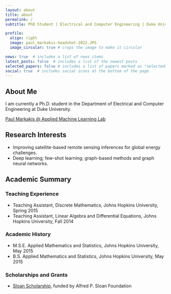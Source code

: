 ```yaml
---
layout: about
title: about
permalink: /
subtitle: PhD Student | Electrical and Computer Engineering | Duke University

profile:
  align: right
  image: paul_markakis-headshot-2022.JPG
  image_circular: true # crops the image to make it circular

news: true  # includes a list of news items
latest_posts: false  # includes a list of the newest posts
selected_papers: false # includes a list of papers marked as "selected={true}"
social: true  # includes social icons at the bottom of the page
---
```


## About Me

I am currently a Ph.D. student in the Department of Electrical and Computer Engineering at Duke University.

[Paul Markakis @ Applied Machine Learning Lab](https://amll.pratt.duke.edu/people/paul-markakis)

## Research Interests

- Improving satellite-based remote sensing inferences for global energy challenges.
- Deep learning; few-shot learning; graph-based methods and graph neural networks.

## Academic Summary

### Teaching Experience
- Teaching Assistant, Discrete Mathematics, Johns Hopkins University, Spring 2015
- Teaching Assistant, Linear Algebra and Differential Equations, Johns Hopkins University, Fall 2014

### Academic History
- M.S.E. Applied Mathematics and Statistics, Johns Hopkins University, May 2015
- B.S. Applied Mathematics and Statistics, Johns Hopkins University, May 2015

### Scholarships and Grants
- [Sloan Scholarship](https://ucem.duke.edu/sloan-scholarship/), funded by Alfred P. Sloan Foundation


